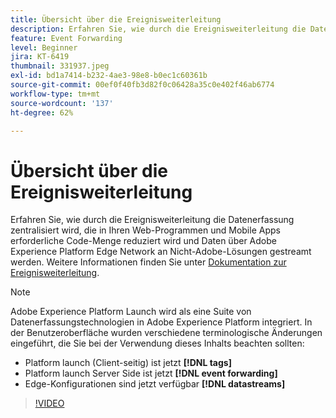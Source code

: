 ```yaml
---
title: Übersicht über die Ereignisweiterleitung
description: Erfahren Sie, wie durch die Ereignisweiterleitung die Datenerfassung zentralisiert wird, die in Ihren Web-Programmen und Mobile Apps erforderliche Code-Menge reduziert wird und Daten über Adobe Experience Platform Edge Network an Nicht-Adobe-Lösungen gestreamt werden.
feature: Event Forwarding
level: Beginner
jira: KT-6419
thumbnail: 331937.jpeg
exl-id: bd1a7414-b232-4ae3-98e8-b0ec1c60361b
source-git-commit: 00ef0f40fb3d82f0c06428a35c0e402f46ab6774
workflow-type: tm+mt
source-wordcount: '137'
ht-degree: 62%

---
```


# Übersicht über die Ereignisweiterleitung

Erfahren Sie, wie durch die Ereignisweiterleitung die Datenerfassung zentralisiert wird, die in Ihren Web-Programmen und Mobile Apps erforderliche Code-Menge reduziert wird und Daten über Adobe Experience Platform Edge Network an Nicht-Adobe-Lösungen gestreamt werden. Weitere Informationen finden Sie unter [Dokumentation zur Ereignisweiterleitung](https://experienceleague.adobe.com/docs/experience-platform/tags/event-forwarding/overview.html).

>[!NOTE]
>
>Adobe Experience Platform Launch wird als eine Suite von Datenerfassungstechnologien in Adobe Experience Platform integriert. In der Benutzeroberfläche wurden verschiedene terminologische Änderungen eingeführt, die Sie bei der Verwendung dieses Inhalts beachten sollten:
>
> * Platform launch (Client-seitig) ist jetzt **[!DNL tags]**
> * Platform launch Server Side ist jetzt **[!DNL event forwarding]**
> * Edge-Konfigurationen sind jetzt verfügbar **[!DNL datastreams]**

>[!VIDEO](https://video.tv.adobe.com/v/331937?learn=on)
